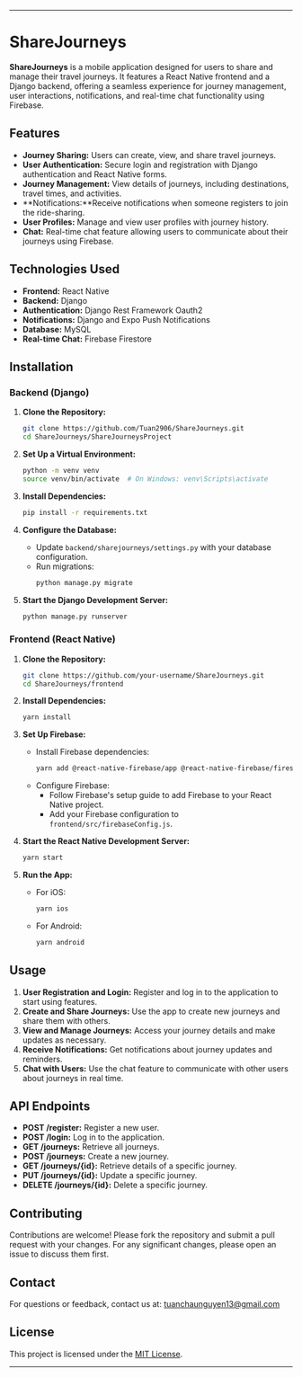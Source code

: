 
---

# ShareJourneys

**ShareJourneys** is a mobile application designed for users to share and manage their travel journeys. It features a React Native frontend and a Django backend, offering a seamless experience for journey management, user interactions, notifications, and real-time chat functionality using Firebase.

## Features

- **Journey Sharing:** Users can create, view, and share travel journeys.
- **User Authentication:** Secure login and registration with Django authentication and React Native forms.
- **Journey Management:** View details of journeys, including destinations, travel times, and activities.
- **Notifications:**Receive notifications when someone registers to join the ride-sharing.
- **User Profiles:** Manage and view user profiles with journey history.
- **Chat:** Real-time chat feature allowing users to communicate about their journeys using Firebase.

## Technologies Used

- **Frontend:** React Native
- **Backend:** Django
- **Authentication:** Django Rest Framework Oauth2
- **Notifications:** Django and Expo Push Notifications
- **Database:** MySQL
- **Real-time Chat:** Firebase Firestore

## Installation

### Backend (Django)

1. **Clone the Repository:**
   ```bash
   git clone https://github.com/Tuan2906/ShareJourneys.git
   cd ShareJourneys/ShareJourneysProject
   ```

2. **Set Up a Virtual Environment:**
   ```bash
   python -m venv venv
   source venv/bin/activate  # On Windows: venv\Scripts\activate
   ```

3. **Install Dependencies:**
   ```bash
   pip install -r requirements.txt
   ```

4. **Configure the Database:**
   - Update `backend/sharejourneys/settings.py` with your database configuration.
   - Run migrations:
     ```bash
     python manage.py migrate
     ```

5. **Start the Django Development Server:**
   ```bash
   python manage.py runserver
   ```

### Frontend (React Native)

1. **Clone the Repository:**
   ```bash
   git clone https://github.com/your-username/ShareJourneys.git
   cd ShareJourneys/frontend
   ```

2. **Install Dependencies:**
   ```bash
   yarn install
   ```

3. **Set Up Firebase:**
   - Install Firebase dependencies:
     ```bash
     yarn add @react-native-firebase/app @react-native-firebase/firestore
     ```
   - Configure Firebase:
     - Follow Firebase's setup guide to add Firebase to your React Native project.
     - Add your Firebase configuration to `frontend/src/firebaseConfig.js`.

4. **Start the React Native Development Server:**
   ```bash
   yarn start
   ```

5. **Run the App:**
   - For iOS:
     ```bash
     yarn ios
     ```
   - For Android:
     ```bash
     yarn android
     ```

## Usage

1. **User Registration and Login:** Register and log in to the application to start using features.
2. **Create and Share Journeys:** Use the app to create new journeys and share them with others.
3. **View and Manage Journeys:** Access your journey details and make updates as necessary.
4. **Receive Notifications:** Get notifications about journey updates and reminders.
5. **Chat with Users:** Use the chat feature to communicate with other users about journeys in real time.

## API Endpoints

- **POST /register:** Register a new user.
- **POST /login:** Log in to the application.
- **GET /journeys:** Retrieve all journeys.
- **POST /journeys:** Create a new journey.
- **GET /journeys/{id}:** Retrieve details of a specific journey.
- **PUT /journeys/{id}:** Update a specific journey.
- **DELETE /journeys/{id}:** Delete a specific journey.

## Contributing

Contributions are welcome! Please fork the repository and submit a pull request with your changes. For any significant changes, please open an issue to discuss them first.

## Contact

For questions or feedback, contact us at: tuanchaunguyen13@gmail.com

## License

This project is licensed under the [MIT License](LICENSE).

---

